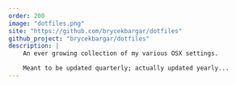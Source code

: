 ```yaml
---
order: 200
image: "dotfiles.png"
site: "https://github.com/brycekbargar/dotfiles"
github_project: "brycekbargar/dotfiles"
description: |
    An ever growing collection of my various OSX settings.

    Meant to be updated quarterly; actually updated yearly...
---
```

